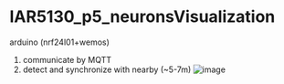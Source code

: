 # IAR5130_p5_neuronsVisualization
arduino (nrf24l01+wemos) 
1. communicate by MQTT
2. detect and synchronize with nearby (~5-7m)
![image](https://github.com/yunchen-lee/IAR5130_p5_neuronsVisualization/blob/main/pic/2022_0616_spaceMoving.gif)
